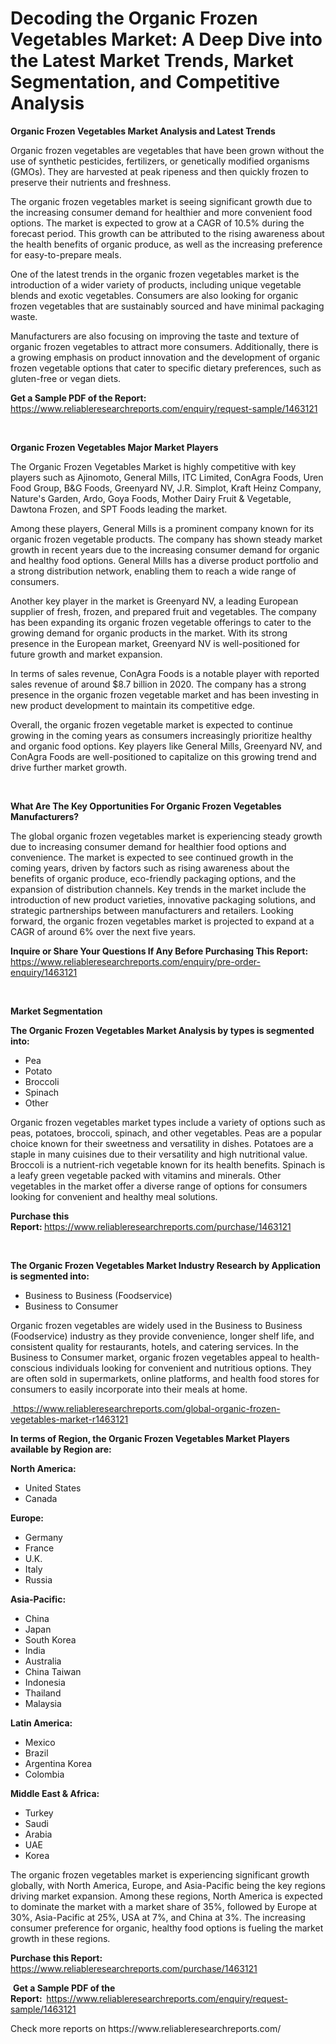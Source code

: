 <p><h1>Decoding the Organic Frozen Vegetables Market: A Deep Dive into the Latest Market Trends, Market Segmentation, and Competitive Analysis</h1></p><p><strong>Organic Frozen Vegetables Market Analysis and Latest Trends</strong></p>
<p><p>Organic frozen vegetables are vegetables that have been grown without the use of synthetic pesticides, fertilizers, or genetically modified organisms (GMOs). They are harvested at peak ripeness and then quickly frozen to preserve their nutrients and freshness.</p><p>The organic frozen vegetables market is seeing significant growth due to the increasing consumer demand for healthier and more convenient food options. The market is expected to grow at a CAGR of 10.5% during the forecast period. This growth can be attributed to the rising awareness about the health benefits of organic produce, as well as the increasing preference for easy-to-prepare meals.</p><p>One of the latest trends in the organic frozen vegetables market is the introduction of a wider variety of products, including unique vegetable blends and exotic vegetables. Consumers are also looking for organic frozen vegetables that are sustainably sourced and have minimal packaging waste.</p><p>Manufacturers are also focusing on improving the taste and texture of organic frozen vegetables to attract more consumers. Additionally, there is a growing emphasis on product innovation and the development of organic frozen vegetable options that cater to specific dietary preferences, such as gluten-free or vegan diets.</p></p>
<p><strong>Get a Sample PDF of the Report:&nbsp;</strong> <a href="https://www.reliableresearchreports.com/enquiry/request-sample/1463121">https://www.reliableresearchreports.com/enquiry/request-sample/1463121</a></p>
<p>&nbsp;</p>
<p><strong>Organic Frozen Vegetables Major Market Players</strong></p>
<p><p>The Organic Frozen Vegetables Market is highly competitive with key players such as Ajinomoto, General Mills, ITC Limited, ConAgra Foods, Uren Food Group, B&G Foods, Greenyard NV, J.R. Simplot, Kraft Heinz Company, Nature's Garden, Ardo, Goya Foods, Mother Dairy Fruit & Vegetable, Dawtona Frozen, and SPT Foods leading the market.</p><p>Among these players, General Mills is a prominent company known for its organic frozen vegetable products. The company has shown steady market growth in recent years due to the increasing consumer demand for organic and healthy food options. General Mills has a diverse product portfolio and a strong distribution network, enabling them to reach a wide range of consumers.</p><p>Another key player in the market is Greenyard NV, a leading European supplier of fresh, frozen, and prepared fruit and vegetables. The company has been expanding its organic frozen vegetable offerings to cater to the growing demand for organic products in the market. With its strong presence in the European market, Greenyard NV is well-positioned for future growth and market expansion.</p><p>In terms of sales revenue, ConAgra Foods is a notable player with reported sales revenue of around $8.7 billion in 2020. The company has a strong presence in the organic frozen vegetable market and has been investing in new product development to maintain its competitive edge.</p><p>Overall, the organic frozen vegetable market is expected to continue growing in the coming years as consumers increasingly prioritize healthy and organic food options. Key players like General Mills, Greenyard NV, and ConAgra Foods are well-positioned to capitalize on this growing trend and drive further market growth.</p></p>
<p>&nbsp;</p>
<p><strong>What Are The Key Opportunities For Organic Frozen Vegetables Manufacturers?</strong></p>
<p><p>The global organic frozen vegetables market is experiencing steady growth due to increasing consumer demand for healthier food options and convenience. The market is expected to see continued growth in the coming years, driven by factors such as rising awareness about the benefits of organic produce, eco-friendly packaging options, and the expansion of distribution channels. Key trends in the market include the introduction of new product varieties, innovative packaging solutions, and strategic partnerships between manufacturers and retailers. Looking forward, the organic frozen vegetables market is projected to expand at a CAGR of around 6% over the next five years.</p></p>
<p><strong>Inquire or Share Your Questions If Any Before Purchasing This Report:</strong> <a href="https://www.reliableresearchreports.com/enquiry/pre-order-enquiry/1463121">https://www.reliableresearchreports.com/enquiry/pre-order-enquiry/1463121</a></p>
<p>&nbsp;</p>
<p><strong>Market Segmentation</strong></p>
<p><strong>The Organic Frozen Vegetables Market Analysis by types is segmented into:</strong></p>
<p><ul><li>Pea</li><li>Potato</li><li>Broccoli</li><li>Spinach</li><li>Other</li></ul></p>
<p><p>Organic frozen vegetables market types include a variety of options such as peas, potatoes, broccoli, spinach, and other vegetables. Peas are a popular choice known for their sweetness and versatility in dishes. Potatoes are a staple in many cuisines due to their versatility and high nutritional value. Broccoli is a nutrient-rich vegetable known for its health benefits. Spinach is a leafy green vegetable packed with vitamins and minerals. Other vegetables in the market offer a diverse range of options for consumers looking for convenient and healthy meal solutions.</p></p>
<p><strong>Purchase this Report:&nbsp;</strong><a href="https://www.reliableresearchreports.com/purchase/1463121">https://www.reliableresearchreports.com/purchase/1463121</a></p>
<p>&nbsp;</p>
<p><strong>The Organic Frozen Vegetables Market Industry Research by Application is segmented into:</strong></p>
<p><ul><li>Business to Business (Foodservice)</li><li>Business to Consumer</li></ul></p>
<p><p>Organic frozen vegetables are widely used in the Business to Business (Foodservice) industry as they provide convenience, longer shelf life, and consistent quality for restaurants, hotels, and catering services. In the Business to Consumer market, organic frozen vegetables appeal to health-conscious individuals looking for convenient and nutritious options. They are often sold in supermarkets, online platforms, and health food stores for consumers to easily incorporate into their meals at home.</p></p>
<p><a href="https://www.reliableresearchreports.com/global-organic-frozen-vegetables-market-r1463121">&nbsp;https://www.reliableresearchreports.com/global-organic-frozen-vegetables-market-r1463121</a></p>
<p><strong>In terms of Region, the Organic Frozen Vegetables Market Players available by Region are:</strong></p>
<p>
    <p> <strong> North America: </strong>
        <ul>
            <li>United States</li>
            <li>Canada</li>
        </ul>
        </p> 
    <p> <strong> Europe: </strong>
        <ul>
            <li>Germany</li>
            <li>France</li>
            <li>U.K.</li>
            <li>Italy</li>
            <li>Russia</li>
        </ul>
        </p> 
    <p> <strong> Asia-Pacific: </strong>
        <ul>
            <li>China</li>
            <li>Japan</li>
            <li>South Korea</li>
            <li>India</li>
            <li>Australia</li>
            <li>China Taiwan</li>
            <li>Indonesia</li>
            <li>Thailand</li>
            <li>Malaysia</li>
        </ul>
        </p> 
    <p> <strong> Latin America: </strong>
        <ul>
            <li>Mexico</li>
            <li>Brazil</li>
            <li>Argentina Korea</li>
            <li>Colombia</li>
        </ul>
        </p> 
    <p> <strong> Middle East & Africa: </strong>
        <ul>
            <li>Turkey</li>
            <li>Saudi</li>
            <li>Arabia</li>
            <li>UAE</li>
            <li>Korea</li>
        </ul>
    </p>
    </p>
<p><p>The organic frozen vegetables market is experiencing significant growth globally, with North America, Europe, and Asia-Pacific being the key regions driving market expansion. Among these regions, North America is expected to dominate the market with a market share of 35%, followed by Europe at 30%, Asia-Pacific at 25%, USA at 7%, and China at 3%. The increasing consumer preference for organic, healthy food options is fueling the market growth in these regions.</p></p>
<p><strong>Purchase this Report: </strong><a href="https://www.reliableresearchreports.com/purchase/1463121">https://www.reliableresearchreports.com/purchase/1463121</a></p>
<p>&nbsp;<strong>Get a Sample PDF of the Report:&nbsp;&nbsp;</strong><a href="https://www.reliableresearchreports.com/enquiry/request-sample/1463121">https://www.reliableresearchreports.com/enquiry/request-sample/1463121</a></p>
<p><strong></strong></p>
<p>Check more reports on https://www.reliableresearchreports.com/</p>